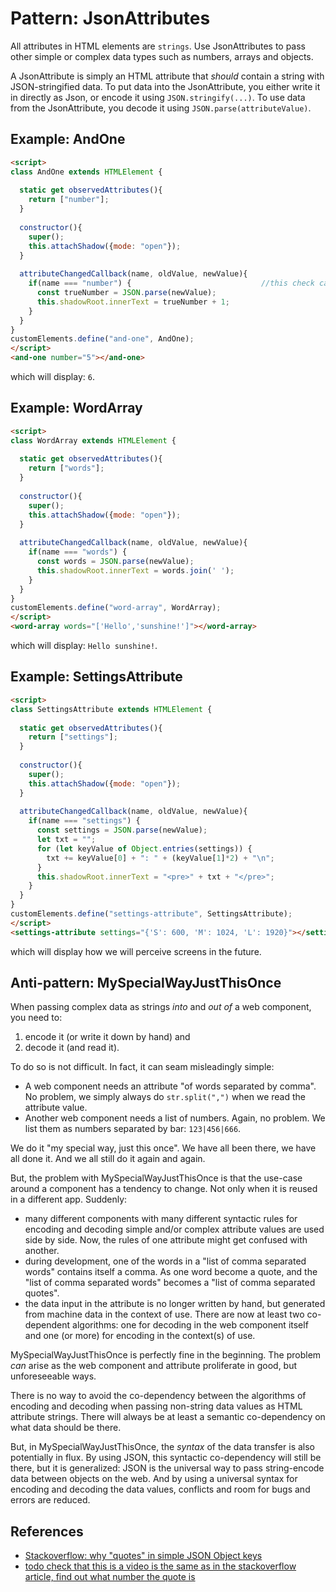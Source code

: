 # Pattern: JsonAttributes

All attributes in HTML elements are `strings`. 
Use JsonAttributes to pass other simple or complex data types such as numbers, arrays and objects.

A JsonAttribute is simply an HTML attribute that *should* contain a string with JSON-stringified data.
To put data into the JsonAttribute, you either write it in directly as Json, or encode it using
`JSON.stringify(...)`. To use data from the JsonAttribute, you decode it using 
`JSON.parse(attributeValue)`.

## Example: AndOne
```html
<script>
class AndOne extends HTMLElement {
  
  static get observedAttributes(){ 
    return ["number"];                         
  }
  
  constructor(){
    super();
    this.attachShadow({mode: "open"}); 
  }
                                      
  attributeChangedCallback(name, oldValue, newValue){ 
    if(name === "number") {                             //this check can be skipped
      const trueNumber = JSON.parse(newValue);
      this.shadowRoot.innerText = trueNumber + 1;
    }
  }
}
customElements.define("and-one", AndOne);
</script>
<and-one number="5"></and-one>
```
which will display: `6`.

## Example: WordArray
```html
<script>
class WordArray extends HTMLElement {
  
  static get observedAttributes(){ 
    return ["words"];                         
  }
  
  constructor(){
    super();
    this.attachShadow({mode: "open"}); 
  }
                                      
  attributeChangedCallback(name, oldValue, newValue){ 
    if(name === "words") {
      const words = JSON.parse(newValue);
      this.shadowRoot.innerText = words.join(' ');
    }
  }
}
customElements.define("word-array", WordArray);
</script>
<word-array words="['Hello','sunshine!']"></word-array>
```

which will display: `Hello sunshine!`.

## Example: SettingsAttribute
```html
<script>
class SettingsAttribute extends HTMLElement {
  
  static get observedAttributes(){ 
    return ["settings"];                         
  }
  
  constructor(){
    super();
    this.attachShadow({mode: "open"}); 
  }
                                      
  attributeChangedCallback(name, oldValue, newValue){ 
    if(name === "settings") {
      const settings = JSON.parse(newValue);
      let txt = "";
      for (let keyValue of Object.entries(settings)) {
        txt += keyValue[0] + ": " + (keyValue[1]*2) + "\n"; 
      }
      this.shadowRoot.innerText = "<pre>" + txt + "</pre>";
    }
  }
}
customElements.define("settings-attribute", SettingsAttribute);
</script>
<settings-attribute settings="{'S': 600, 'M': 1024, 'L': 1920}"></settings-attribute>
```

which will display how we will perceive screens in the future.

## Anti-pattern: MySpecialWayJustThisOnce

When passing complex data as strings *into* and *out of* a web component,
you need to:
1. encode it (or write it down by hand) and 
2. decode it (and read it).

To do so is not difficult. In fact, it can seam misleadingly simple:
 * A web component needs an attribute "of words separated by comma". 
   No problem, we simply always do `str.split(",")` when we read the attribute value. 
 * Another web component needs a list of numbers.
   Again, no problem. We list them as numbers separated by bar: `123|456|666`. 

We do it "my special way, just this once". We have all been there, we have all done it. 
And we all still do it again and again.

But, the problem with MySpecialWayJustThisOnce is that the use-case around a component has a tendency
to change. Not only when it is reused in a different app. Suddenly:
 * many different components with many different syntactic rules for encoding and decoding simple and/or
   complex attribute values are used side by side. Now, the rules of one attribute might get confused
   with another.
 * during development, one of the words in a "list of comma separated words" contains itself a comma.
   As one word become a quote, and the "list of comma separated words" becomes a "list of comma separated 
   quotes".
 * the data input in the attribute is no longer written by hand, but generated from machine data in 
   the context of use. There are now at least two co-dependent algorithms: one for decoding in the web 
   component itself and one (or more) for encoding in the context(s) of use.

MySpecialWayJustThisOnce is perfectly fine in the beginning. The problem *can* arise as the web 
component and attribute proliferate in good, but unforeseeable ways.

There is no way to avoid the co-dependency between the algorithms of encoding and decoding when 
passing non-string data values as HTML attribute strings. There will always be at least a semantic
co-dependency on what data should be there. 

But, in MySpecialWayJustThisOnce, the *syntax* of the data transfer is also potentially in flux. 
By using JSON, this syntactic co-dependency will still be there, but it is generalized: 
JSON is the universal way to pass string-encode data between objects on the web. 
And by using a universal syntax for encoding and decoding the data values, 
conflicts and room for bugs and errors are reduced.

## References

 * [Stackoverflow: why "quotes" in simple JSON Object keys](https://stackoverflow.com/questions/4201441/is-there-any-practical-reason-to-use-quoted-strings-for-json-keys#answer-4201631)
 * [todo check that this is a video is the same as in the stackoverflow article, find out what number the quote is](https://www.youtube.com/watch?v=-C-JoyNuQJs)